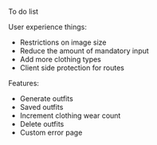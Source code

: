 To do list

User experience things:
- Restrictions on image size
- Reduce the amount of mandatory input
- Add more clothing types
- Client side protection for routes

Features:
- Generate outfits
- Saved outfits
- Increment clothing wear count
- Delete outfits
- Custom error page